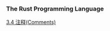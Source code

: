 ### The Rust Programming Language

[3.4 注释(Comments)](https://github.com/TonyMistark/my_rust_doc_zh/blob/main/docs/ch_03_04_comments.md)

